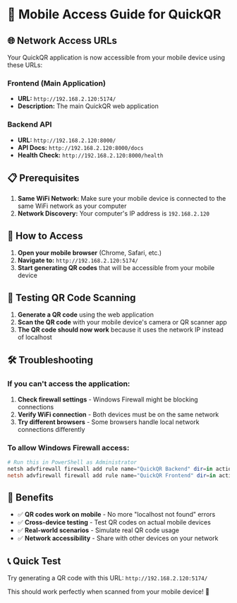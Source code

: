 # 📱 Mobile Access Guide for QuickQR

## 🌐 Network Access URLs

Your QuickQR application is now accessible from your mobile device using these URLs:

### Frontend (Main Application)
- **URL:** `http://192.168.2.120:5174/`
- **Description:** The main QuickQR web application

### Backend API
- **URL:** `http://192.168.2.120:8000/`
- **API Docs:** `http://192.168.2.120:8000/docs`
- **Health Check:** `http://192.168.2.120:8000/health`

## 📋 Prerequisites

1. **Same WiFi Network:** Make sure your mobile device is connected to the same WiFi network as your computer
2. **Network Discovery:** Your computer's IP address is `192.168.2.120`

## 🔧 How to Access

1. **Open your mobile browser** (Chrome, Safari, etc.)
2. **Navigate to:** `http://192.168.2.120:5174/`
3. **Start generating QR codes** that will be accessible from your mobile device

## 📱 Testing QR Code Scanning

1. **Generate a QR code** using the web application
2. **Scan the QR code** with your mobile device's camera or QR scanner app
3. **The QR code should now work** because it uses the network IP instead of localhost

## 🛠️ Troubleshooting

### If you can't access the application:
1. **Check firewall settings** - Windows Firewall might be blocking connections
2. **Verify WiFi connection** - Both devices must be on the same network
3. **Try different browsers** - Some browsers handle local network connections differently

### To allow Windows Firewall access:
```powershell
# Run this in PowerShell as Administrator
netsh advfirewall firewall add rule name="QuickQR Backend" dir=in action=allow protocol=TCP localport=8000
netsh advfirewall firewall add rule name="QuickQR Frontend" dir=in action=allow protocol=TCP localport=5174
```

## 🎯 Benefits

- ✅ **QR codes work on mobile** - No more "localhost not found" errors
- ✅ **Cross-device testing** - Test QR codes on actual mobile devices
- ✅ **Real-world scenarios** - Simulate real QR code usage
- ✅ **Network accessibility** - Share with other devices on your network

## 📞 Quick Test

Try generating a QR code with this URL: `http://192.168.2.120:5174/`

This should work perfectly when scanned from your mobile device! 🎉 